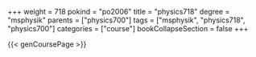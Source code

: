 +++
weight = 718
pokind = "po2006"
title = "physics718"
degree = "msphysik"
parents = ["physics700"]
tags = ["msphysik", "physics718", "physics700"]
categories = ["course"]
bookCollapseSection = false
+++

{{< genCoursePage >}}
